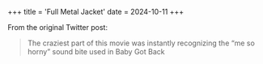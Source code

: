 +++
title = 'Full Metal Jacket'
date = 2024-10-11
+++

From the original Twitter post:

> The craziest part of this movie was instantly recognizing the “me so horny” sound bite used in Baby Got Back